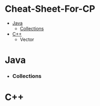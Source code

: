 # Cheat-Sheet-For-CP
- [Java](README.md#java)
  - [Collections](README.md#collections)
- [C++](README.md#c++)
  - Vector
  
Java
=======
  - ### Collections

C++
=======
